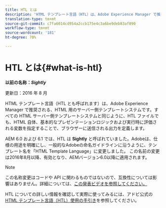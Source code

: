 ```yaml
---
title: HTL とは
description: 'HTML テンプレート言語（HTL）は、Adobe Experience Manager で推奨される、HTML 用のサーバー側テンプレートシステムです。 '
translation-type: tm+mt
source-git-commit: c7fa6014cd954a2ccb175e4c3a6be9deb83af890
workflow-type: tm+mt
source-wordcount: '181'
ht-degree: 70%

---
```



# HTL とは{#what-is-htl}

**以前の名称：*Sightly***

更新日：2016 年 8 月

HTML テンプレート言語（HTL とも呼ばれます）は、Adobe Experience Manager で推奨される、HTML 用のサーバー側テンプレートシステムです。すべての HTML サーバー側テンプレートシステムと同じように、HTL ファイルでも、HTML 自体、基本的なプレゼンテーションロジックおよび実行時に評価される変数を指定することで、ブラウザーに送信される出力を定義します。

AEM 6.0 および 6.1 では、HTL は **Sightly** と呼ばれていました。Adobeは、仕様の用途を明確にし、一般的なAdobeの命名ガイドラインに沿うように、テンプレート名を「HTML Template Language」に変更しました。 この名前の変更は2016年8月以降、有効となり、AEMバージョン6.0以降に適用されます。

>[!NOTE]
>
>この名称変更はコードや API に関わるものではないので、互換性については影響はありません。詳細については、[この発表ビデオを参照してください。](https://helpx.adobe.com/experience-manager/how-to/announce-htl.html)

HTL についての詳しい情報を確認して実際に使ってみるには、アドビ公式の [HTML テンプレート言語（HTL）使用の手引き](overview.md)を参照してください。
